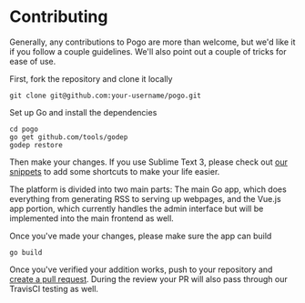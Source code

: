 # Contributing

Generally, any contributions to Pogo are more than welcome, but we'd like it if you follow a couple guidelines. We'll also point out a couple of tricks for ease of use.

First, fork the repository and clone it locally


```
git clone git@github.com:your-username/pogo.git
```

Set up Go and install the dependencies

```
cd pogo
go get github.com/tools/godep
godep restore
```

Then make your changes. If you use Sublime Text 3, please check out [our snippets](https://gist.github.com/gmemstr/60831109f0ae6c40861c1751a367524e) to add some shortcuts to make your life easier. 

The platform is divided into two main parts: The main Go app, which does everything from generating RSS to serving up webpages, and the Vue.js app portion, which currently handles the admin interface but will be implemented into the main frontend as well. 

Once you've made your changes, please make sure the app can build

```
go build
```

Once you've verified your addition works, push to your repository and [create a pull request](https://github.com/gmemstr/pogo/compare). During the review your PR will also pass through our TravisCI testing as well.
